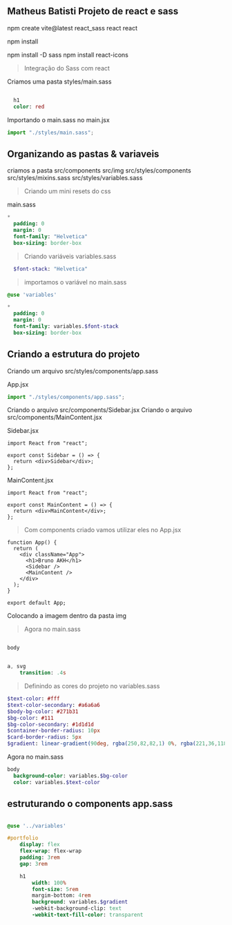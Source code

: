 ## Matheus Batisti Projeto de react e sass

npm create vite@latest
react_sass
react
react

npm install

npm install -D sass
npm install react-icons

> Integração do Sass com react

Criamos uma pasta styles/main.sass

```sass

  h1
  color: red

```

Importando o main.sass no main.jsx

```jsx
import "./styles/main.sass";
```

## Organizando as pastas & variaveis

criamos a pasta
src/components
src/img
src/styles/components
src/styles/mixins.sass
src/styles/variables.sass

> Criando um mini resets do css

main.sass

```sass
*
  padding: 0
  margin: 0
  font-family: "Helvetica"
  box-sizing: border-box
```

> Criando variáveis
> variables.sass

```sass
  $font-stack: "Helvetica"


```

> importamos o variável no main.sass

```sass
@use 'variables'

*
  padding: 0
  margin: 0
  font-family: variables.$font-stack
  box-sizing: border-box
```

## Criando a estrutura do projeto

Criando um arquivo src/styles/components/app.sass

App.jsx

```jsx
import "./styles/components/app.sass";
```

Criando o arquivo src/components/Sidebar.jsx
Criando o arquivo src/components/MainContent.jsx

Sidebar.jsx

```tsx
import React from "react";

export const Sidebar = () => {
  return <div>Sidebar</div>;
};
```

MainContent.jsx

```tsx
import React from "react";

export const MainContent = () => {
  return <div>MainContent</div>;
};
```

> Com components criado vamos utilizar eles no App.jsx

```tsx
function App() {
  return (
    <div className="App">
      <h1>Bruno AKH</h1>
      <Sidebar />
      <MainContent />
    </div>
  );
}

export default App;
```

Colocando a imagem dentro da pasta img

> Agora no main.sass

```sass

body


a, svg
    transition: .4s

```

> Definindo as cores do projeto no variables.sass

```sass
$text-color: #fff
$text-color-secondary: #a6a6a6
$body-bg-color: #271b31
$bg-color: #111
$bg-color-secondary: #1d1d1d
$container-border-radius: 10px
$card-border-radius: 5px
$gradient: linear-gradient(90deg, rgba(250,82,82,1) 0%, rgba(221,36,118,1) 100%)

```

Agora no main.sass

```sass
body
  background-color: variables.$bg-color
  color: variables.$text-color


```

## estruturando o components app.sass

```sass

@use '../variables'

#portfolio
    display: flex
    flex-wrap: flex-wrap
    padding: 3rem
    gap: 3rem

    h1 
        width: 100%
        font-size: 5rem
        margim-bottom: 4rem
        background: variables.$gradient
        -webkit-background-clip: text
        -webkit-text-fill-color: transparent

```